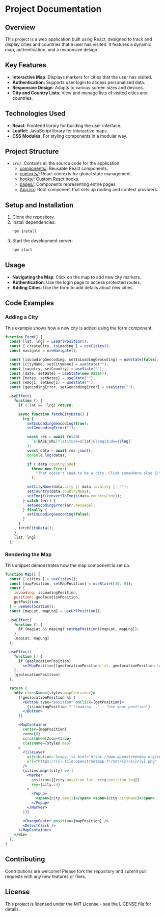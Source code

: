 # Project Documentation

## Overview

This project is a web application built using React, designed to track and display cities and countries that a user has visited. It features a dynamic map, authentication, and a responsive design.

## Key Features

- **Interactive Map**: Displays markers for cities that the user has visited.
- **Authentication**: Supports user login to access personalized data.
- **Responsive Design**: Adapts to various screen sizes and devices.
- **City and Country Lists**: View and manage lists of visited cities and countries.

## Technologies Used

- **React**: Frontend library for building the user interface.
- **Leaflet**: JavaScript library for interactive maps.
- **CSS Modules**: For styling components in a modular way.

## Project Structure

- `src/`: Contains all the source code for the application.
  - [components/](file:///Users/apple/Desktop/blockchain-engineer/travel-journal/src/App.jsx#12%2C25-12%2C25): Reusable React components.
  - [contexts/](file:///Users/apple/Desktop/blockchain-engineer/travel-journal/src/App.jsx#5%2C35-5%2C35): React contexts for global state management.
  - [hooks/](file:///Users/apple/Desktop/blockchain-engineer/travel-journal/src/components/Map.jsx#14%2C36-14%2C36): Custom React hooks.
  - [pages/](file:///Users/apple/Desktop/blockchain-engineer/travel-journal/src/App.jsx#9%2C31-9%2C31): Components representing entire pages.
  - [App.jsx](file:///Users/apple/Desktop/blockchain-engineer/travel-journal/src/App.jsx#1%2C1-1%2C1): Root component that sets up routing and context providers.

## Setup and Installation

1. Clone the repository.
2. Install dependencies:
   ```bash
   npm install
   ```
3. Start the development server:
   ```bash
   npm start
   ```

## Usage

- **Navigating the Map**: Click on the map to add new city markers.
- **Authentication**: Use the login page to access protected routes.
- **Adding Cities**: Use the form to add details about new cities.

## Code Examples

### Adding a City

This example shows how a new city is added using the form component.

```27:72:src/components/Form.jsx
function Form() {
  const [lat, lng] = useUrlPosition();
  const { createCity, isLoading } = useCities();
  const navigate = useNavigate();

  const [isLoadingGeocoding, setIsLoadingGeocoding] = useState(false);
  const [cityName, setCityName] = useState("");
  const [country, setCountry] = useState("");
  const [date, setDate] = useState(new Date());
  const [notes, setNotes] = useState("");
  const [emoji, setEmoji] = useState("");
  const [geocodingError, setGeocodingError] = useState("");

  useEffect(
    function () {
      if (!lat && !lng) return;

      async function fetchCityData() {
        try {
          setIsLoadingGeocoding(true);
          setGeocodingError("");

          const res = await fetch(
            `${BASE_URL}?latitude=${lat}&longitude=${lng}`
          );
          const data = await res.json();
          console.log(data);

          if (!data.countryCode)
            throw new Error(
              "That doesn't seem to be a city. Click somewhere else 😉"
            );

          setCityName(data.city || data.locality || "");
          setCountry(data.countryName);
          setEmoji(convertToEmoji(data.countryCode));
        } catch (err) {
          setGeocodingError(err.message);
        } finally {
          setIsLoadingGeocoding(false);
        }
      }
      fetchCityData();
    },
    [lat, lng]
  );
```

### Rendering the Map

This snippet demonstrates how the map component is set up.

```18:77:src/components/Map.jsx
function Map() {
  const { cities } = useCities();
  const [mapPosition, setMapPosition] = useState([40, 0]);
  const {
    isLoading: isLoadingPosition,
    position: geolocationPosition,
    getPosition,
  } = useGeolocation();
  const [mapLat, mapLng] = useUrlPosition();

  useEffect(
    function () {
      if (mapLat && mapLng) setMapPosition([mapLat, mapLng]);
    },
    [mapLat, mapLng]
  );

  useEffect(
    function () {
      if (geolocationPosition)
        setMapPosition([geolocationPosition.lat, geolocationPosition.lng]);
    },
    [geolocationPosition]
  );

  return (
    <div className={styles.mapContainer}>
      {!geolocationPosition && (
        <Button type="position" onClick={getPosition}>
          {isLoadingPosition ? "Loading..." : "Use your position"}
        </Button>
      )}

      <MapContainer
        center={mapPosition}
        zoom={6}
        scrollWheelZoom={true}
        className={styles.map}
      >
        <TileLayer
          attribution='&copy; <a href="https://www.openstreetmap.org/copyright">OpenStreetMap</a> contributors'
          url="https://{s}.tile.openstreetmap.fr/hot/{z}/{x}/{y}.png"
        />
        {cities.map((city) => (
          <Marker
            position={[city.position.lat, city.position.lng]}
            key={city.id}
          >
            <Popup>
              <span>{city.emoji}</span> <span>{city.cityName}</span>
            </Popup>
          </Marker>
        ))}

        <ChangeCenter position={mapPosition} />
        <DetectClick />
      </MapContainer>
    </div>
  );
}
```

## Contributing

Contributions are welcome! Please fork the repository and submit pull requests with any new features or fixes.

## License

This project is licensed under the MIT License - see the LICENSE file for details.
